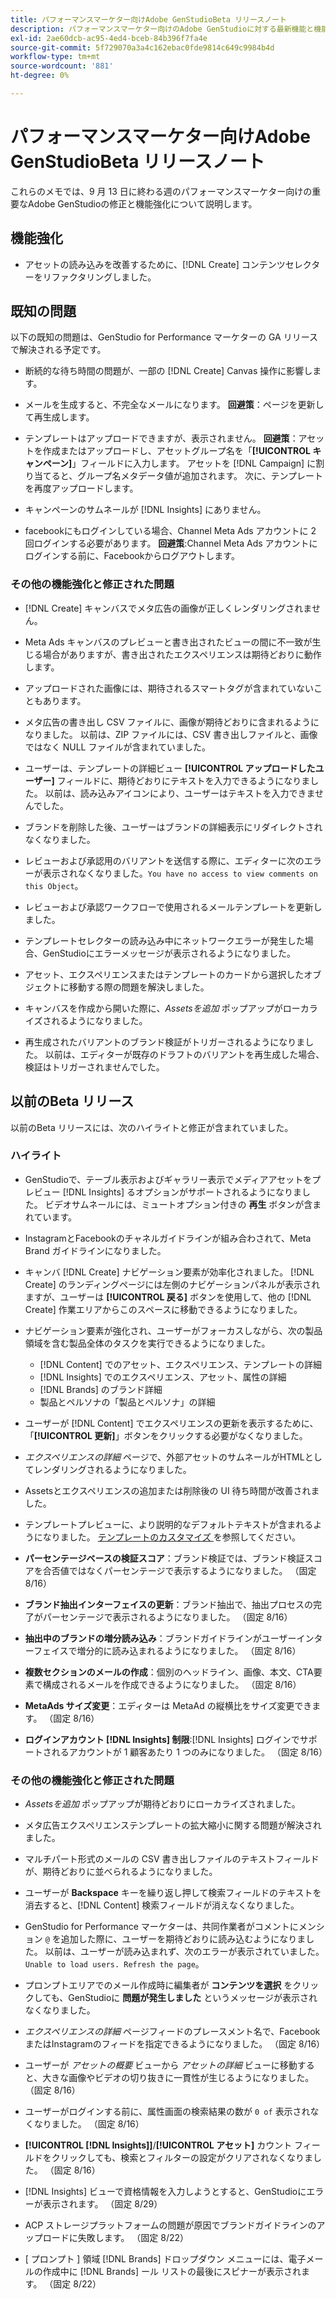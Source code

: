 ```yaml
---
title: パフォーマンスマーケター向けAdobe GenStudioBeta リリースノート
description: パフォーマンスマーケター向けのAdobe GenStudioに対する最新機能と機能強化について説明します。
exl-id: 2ae60dcb-ac95-4ed4-bceb-84b396f7fa4e
source-git-commit: 5f729070a3a4c162ebac0fde9814c649c9984b4d
workflow-type: tm+mt
source-wordcount: '881'
ht-degree: 0%

---
```


# パフォーマンスマーケター向けAdobe GenStudioBeta リリースノート

これらのメモでは、9 月 13 日に終わる週のパフォーマンスマーケター向けの重要なAdobe GenStudioの修正と機能強化について説明します。

## 機能強化

* アセットの読み込みを改善するために、[!DNL Create] コンテンツセレクターをリファクタリングしました。<!-- GS-2586 -->

## 既知の問題

以下の既知の問題は、GenStudio for Performance マーケターの GA リリースで解決される予定です。

* 断続的な待ち時間の問題が、一部の [!DNL Create] Canvas 操作に影響します。<!-- GS-5203 -->

* メールを生成すると、不完全なメールになります。 **回避策**：ページを更新して再生成します。<!-- GS-5209 -->

* テンプレートはアップロードできますが、表示されません。 **回避策**：アセットを作成またはアップロードし、アセットグループ名を「**[!UICONTROL キャンペーン]**」フィールドに入力します。 アセットを [!DNL Campaign] に割り当てると、グループ名メタデータ値が追加されます。 次に、テンプレートを再度アップロードします。<!-- GS-4815 -->

* キャンペーンのサムネールが [!DNL Insights] にありません。<!-- GS-4648 -->

* facebookにもログインしている場合、Channel Meta Ads アカウントに 2 回ログインする必要があります。 **回避策**:Channel Meta Ads アカウントにログインする前に、Facebookからログアウトします。<!-- GS-4806 -->

### その他の機能強化と修正された問題

* [!DNL Create] キャンバスでメタ広告の画像が正しくレンダリングされません。<!-- GS-4864 -->

* Meta Ads キャンバスのプレビューと書き出されたビューの間に不一致が生じる場合がありますが、書き出されたエクスペリエンスは期待どおりに動作します。<!-- GS-4492 4401 -->

* アップロードされた画像には、期待されるスマートタグが含まれていないこともあります。<!-- GS-4856 -->

* メタ広告の書き出し CSV ファイルに、画像が期待どおりに含まれるようになりました。 以前は、ZIP ファイルには、CSV 書き出しファイルと、画像ではなく NULL ファイルが含まれていました。 <!-- GS-5107 -->

* ユーザーは、テンプレートの詳細ビュー **[!UICONTROL アップロードしたユーザー]** フィールドに、期待どおりにテキストを入力できるようになりました。 以前は、読み込みアイコンにより、ユーザーはテキストを入力できませんでした。<!-- GS-4887 -->

* ブランドを削除した後、ユーザーはブランドの詳細表示にリダイレクトされなくなりました。<!-- GS-2663 -->

* レビューおよび承認用のバリアントを送信する際に、エディターに次のエラーが表示されなくなりました。`You have no access to view comments on this Object`。<!-- GS-5140 -->

* レビューおよび承認ワークフローで使用されるメールテンプレートを更新しました。<!-- GS-5239 -->

* テンプレートセレクターの読み込み中にネットワークエラーが発生した場合、GenStudioにエラーメッセージが表示されるようになりました。<!-- GS-4682 -->

* アセット、エクスペリエンスまたはテンプレートのカードから選択したオブジェクトに移動する際の問題を解決しました。<!-- GS-4390 -->

* キャンバスを作成から開いた際に、_Assetsを追加_ ポップアップがローカライズされるようになりました。 <!-- GS-4867 -->

* 再生成されたバリアントのブランド検証がトリガーされるようになりました。 以前は、エディターが既存のドラフトのバリアントを再生成した場合、検証はトリガーされませんでした。<!-- GS-3971 -->

## 以前のBeta リリース

以前のBeta リリースには、次のハイライトと修正が含まれていました。

### ハイライト

* GenStudioで、テーブル表示およびギャラリー表示でメディアアセットをプレビュー [!DNL Insights] るオプションがサポートされるようになりました。 ビデオサムネールには、ミュートオプション付きの **再生** ボタンが含まれています。<!-- GS-4398 -->

* InstagramとFacebookのチャネルガイドラインが組み合わされて、Meta Brand ガイドラインになりました。

* キャンバ [!DNL Create] ナビゲーション要素が効率化されました。 [!DNL Create] のランディングページには左側のナビゲーションパネルが表示されますが、ユーザーは **[!UICONTROL 戻る]** ボタンを使用して、他の [!DNL Create] 作業エリアからこのスペースに移動できるようになりました。

* ナビゲーション要素が強化され、ユーザーがフォーカスしながら、次の製品領域を含む製品全体のタスクを実行できるようになりました。

   * [!DNL Content] でのアセット、エクスペリエンス、テンプレートの詳細
   * [!DNL Insights] でのエクスペリエンス、アセット、属性の詳細
   * [!DNL Brands] のブランド詳細
   * 製品とペルソナの「製品とペルソナ」の詳細

* ユーザーが [!DNL Content] でエクスペリエンスの更新を表示するために、「**[!UICONTROL 更新]**」ボタンをクリックする必要がなくなりました。

* _エクスペリエンスの詳細_ ページで、外部アセットのサムネールがHTMLとしてレンダリングされるようになりました。

* Assetsとエクスペリエンスの追加または削除後の UI 待ち時間が改善されました。

* テンプレートプレビューに、より説明的なデフォルトテキストが含まれるようになりました。 [ テンプレートのカスタマイズ ](https://experienceleague.adobe.com/en/docs/genstudio/user-guide/content/templates/customize-template#template-preview) を参照してください。

* **パーセンテージベースの検証スコア**：ブランド検証では、ブランド検証スコアを合否値ではなくパーセンテージで表示するようになりました。 （固定 8/16）

* **ブランド抽出インターフェイスの更新**：ブランド抽出で、抽出プロセスの完了がパーセンテージで表示されるようになりました。 （固定 8/16）

* **抽出中のブランドの増分読み込み**：ブランドガイドラインがユーザーインターフェイスで増分的に読み込まれるようになりました。 （固定 8/16）

* **複数セクションのメールの作成**：個別のヘッドライン、画像、本文、CTA要素で構成されるメールを作成できるようになりました。 （固定 8/16）

* **MetaAds サイズ変更**：エディターは MetaAd の縦横比をサイズ変更できます。 （固定 8/16）

* **ログインアカウント [!DNL Insights] 制限**:[!DNL Insights] ログインでサポートされるアカウントが 1 顧客あたり 1 つのみになりました。 （固定 8/16）

### その他の機能強化と修正された問題

* _Assetsを追加_ ポップアップが期待どおりにローカライズされました。<!-- GS-3834 -->

* メタ広告エクスペリエンステンプレートの拡大縮小に関する問題が解決されました。<!-- GS-4174 -->

* マルチパート形式のメールの CSV 書き出しファイルのテキストフィールドが、期待どおりに並べられるようになりました。<!-- GS-4013 -->

* ユーザーが **Backspace** キーを繰り返し押して検索フィールドのテキストを消去すると、[!DNL Content] 検索フィールドが消えなくなりました。 <!-- GS-4543 -->

* GenStudio for Performance マーケターは、共同作業者がコメントにメンション `@` を追加した際に、ユーザーを期待どおりに読み込むようになりました。 以前は、ユーザーが読み込まれず、次のエラーが表示されていました。`Unable to load users. Refresh the page`。<!-- GS-4113 -->

* プロンプトエリアでのメール作成時に編集者が **コンテンツを選択** をクリックしても、GenStudioに **問題が発生しました** というメッセージが表示されなくなりました。<!-- GS-4879 -->

* _エクスペリエンスの詳細_ ページフィードのプレースメント名で、FacebookまたはInstagramのフィードを指定できるようになりました。 （固定 8/16）

* ユーザーが _アセットの概要_ ビューから _アセットの詳細_ ビューに移動すると、大きな画像やビデオの切り抜きに一貫性が生じるようになりました。 （固定 8/16）

* ユーザーがログインする前に、属性画面の検索結果の数が `0 of` 表示されなくなりました。 （固定 8/16） <!-- GS-3665 -->

* **[!UICONTROL [!DNL Insights]]**/**[!UICONTROL アセット]** カウント フィールドをクリックしても、検索とフィルターの設定がクリアされなくなりました。 （固定 8/16） <!-- GS-3476 -->

* [!DNL Insights] ビューで資格情報を入力しようとすると、GenStudioにエラーが表示されます。 （固定 8/29） <!-- GS-4689 -->

* ACP ストレージプラットフォームの問題が原因でブランドガイドラインのアップロードに失敗します。 （固定 8/22） <!-- GS-4369 -->

* [ プロンプト ] 領域 [!DNL Brands] ドロップダウン メニューには、電子メールの作成中に [!DNL Brands] ール リストの最後にスピナーが表示されます。 （固定 8/22） <!-- GS-4077 -->
